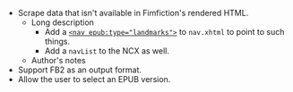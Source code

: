 * Scrape data that isn't available in Fimfiction's rendered HTML.
  * Long description
    * Add a [`<nav epub:type="landmarks">`](http://www.idpf.org/epub/31/spec/epub-packages.html#sec-nav-landmarks) to `nav.xhtml` to point to such things.
    * Add a `navList` to the NCX as well.
  * Author's notes
* Support FB2 as an output format.
* Allow the user to select an EPUB version.

